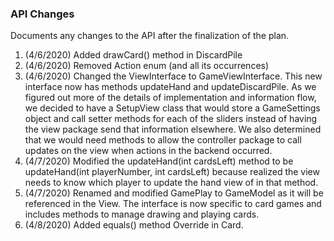 ### API Changes

Documents any changes to the API after the finalization of the plan.

1. (4/6/2020) Added drawCard() method in DiscardPile
2. (4/6/2020) Removed Action enum (and all its occurrences)
3. (4/6/2020) Changed the ViewInterface to GameViewInterface. This new interface now has methods updateHand and updateDiscardPile.
As we figured out more of the details of implementation and information flow, we decided to have a SetupView class that
would store a GameSettings object and call setter methods for each of the sliders instead of having the view package send
that information elsewhere. We also determined that we would need methods to allow the controller package to call updates
on the view when actions in the backend occurred.
4. (4/7/2020) Modified the updateHand(int cardsLeft) method to be updateHand(int playerNumber, int cardsLeft) because realized
the view needs to know which player to update the hand view of in that method.
5. (4/7/2020) Renamed and modified GamePlay to GameModel as it will be referenced in the View. The interface is now specific to card games and includes methods to manage drawing and playing cards.
6. (4/8/2020) Added equals() method Override in Card.